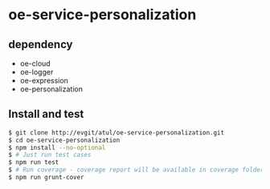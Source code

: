 # oe-service-personalization

## dependency
* oe-cloud
* oe-logger
* oe-expression
* oe-personalization

## Install and test

```sh
$ git clone http://evgit/atul/oe-service-personalization.git
$ cd oe-service-personalization
$ npm install --no-optional
$ # Just run test cases
$ npm run test
$ # Run coverage - coverage report will be available in coverage folder
$ npm run grunt-cover
```


